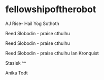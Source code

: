 # fellowshipoftherobot

AJ Rise- Hail Yog Sothoth

Reed Slobodin - praise cthulhu


Reed Slobodin - praise cthulhu


Reed Slobodin - praise cthulhu
Ian Kronquist

Stasiek ^^

Anika Todt

